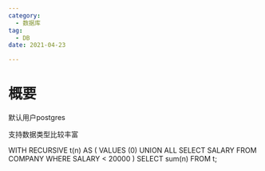 ```yaml
---
category: 
  - 数据库
tag:
  - DB
date: 2021-04-23

---
```

# 概要

默认用户postgres


支持数据类型比较丰富


[](https://www.runoob.com/postgresql/postgresql-with.html)

WITH RECURSIVE t(n) AS (
   VALUES (0)
   UNION ALL
   SELECT SALARY FROM COMPANY WHERE SALARY < 20000
)
SELECT sum(n) FROM t;

